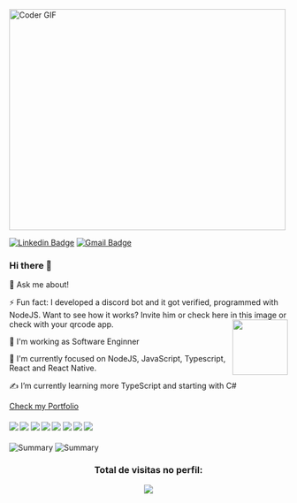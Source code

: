 <img src="https://i.giphy.com/USV0ym3bVWQJJmNu3N.gif" alt="Coder GIF" width="500" height="400">
 </abc>

[![Linkedin Badge](https://img.shields.io/badge/-Linkedin-blue?style=flat-square&logo=Linkedin&logoColor=white&link=https://www.linkedin.com/in/bruno-gomes-de-azevedo-6603941a0)](https://www.linkedin.com/in/brunogomesazevedo/) 
[![Gmail Badge](https://img.shields.io/badge/-Gmail-c14438?style=flat-square&logo=Gmail&logoColor=white&link=mailto:brunog.vix@gmail.com)](mailto:brunog.vix@gmail.com)

### Hi there 👋

💬 Ask me about!

⚡ Fun fact: I developed a discord bot and it got verified, programmed with NodeJS. Want to see how it works? Invite him or check here in this image or check with your qrcode app.
<a href="https://discord.com/oauth2/authorize?client_id=714331640867979304&permissions=2117598535&scope=bot">
<img src="https://api.qrserver.com/v1/create-qr-code/?size=150x150&data=https://discord.com/oauth2/authorize?client_id=714331640867979304&permissions=2117598535&scope=bot.png" align="right" width="100"> 
</a>

🔭 I'm working as Software Enginner

🌱 I'm currently focused on NodeJS, JavaScript, Typescript, React and React Native.

✍ I’m currently learning more TypeScript and starting with C#

[Check my Portfolio](https://brunogdev.com)

#### ![](https://img.shields.io/badge/C-%3C%2F%3E-blue) ![](https://img.shields.io/badge/JavaScript-%3C%2F%3E-yellow) ![](https://img.shields.io/badge/C%2B%2B-%3C%2F%3E-red) ![](https://img.shields.io/badge/NodeJS-%3C%2F%3E-sucess) ![](https://img.shields.io/badge/React-%3C%2F%3E-orange) ![](https://img.shields.io/badge/React%20Native-%3C%2F%3E-blueviolet) ![](https://img.shields.io/badge/Java-%3C%2F%3E-critical) ![](https://img.shields.io/badge/Typescript-%3C%2F%3E-9cf)
<!--
**brunogomes98/brunogomes98** is a ✨ _special_ ✨ repository because its `README.md` (this file) appears on your GitHub profile.
### Hi there 👋
Here are some ideas to get you started:
💬 Ask me about ...
- 🔭 I’m currently working on ...
- 🌱 I’m currently learning ...
- 👯 I’m looking to collaborate on ...
- 🤔 I’m looking for help with ...
- 💬 Ask me about ...
- 📫 How to reach me: ...
- 😄 Pronouns: ...
- ⚡ Fun fact: ...
-->

![Summary](https://github-profile-summary-cards.vercel.app/api/cards/repos-per-language?username=brunogdz&theme=github_dark)
![Summary](https://github-profile-summary-cards.vercel.app/api/cards/most-commit-language?username=brunogdz&theme=github_dark)

 <h3><p align="center">Total de visitas no perfil:</p>
<p align="center">
    <img alingn="center" src="https://profile-counter.glitch.me/brunogdz/count.svg"/>
</p>
